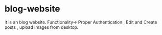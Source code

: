 # blog-website
It is an blog website. 
Functionality->  Proper Authentication , Edit and Create posts , upload images from desktop.
